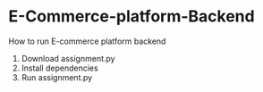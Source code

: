 # E-Commerce-platform-Backend

How to run E-commerce platform backend 

1) Download assignment.py
2) Install dependencies
3) Run assignment.py
